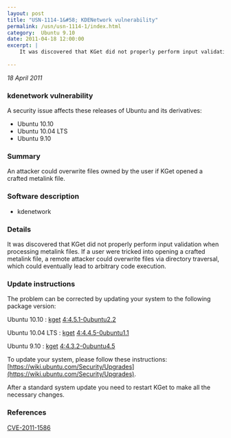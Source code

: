```yaml
---
layout: post
title: "USN-1114-1&#58; KDENetwork vulnerability"
permalink: /usn/usn-1114-1/index.html
category:  Ubuntu 9.10
date: 2011-04-18 12:00:00
excerpt: |
    It was discovered that KGet did not properly perform input validation when processing metalink files. If a user were tricked into opening a crafted metalink file, a remote attacker could overwrite files via directory traversal, which could eventually lead to arbitrary code execution. 
    
--- 
```

 
 

*18 April 2011*

### kdenetwork vulnerability

A security issue affects these releases of Ubuntu and its derivatives:

* Ubuntu 10.10
* Ubuntu 10.04 LTS
* Ubuntu 9.10

### Summary

An attacker could overwrite files owned by the user if KGet opened a crafted metalink file.

### Software description

* kdenetwork 

### Details

It was discovered that KGet did not properly perform input validation when processing metalink files. If a user were tricked into opening a crafted metalink file, a remote attacker could overwrite files via directory traversal, which could eventually lead to arbitrary code execution. 

### Update instructions

The problem can be corrected by updating your system to the following package version:

Ubuntu 10.10
 : [kget](https://launchpad.net/ubuntu/+source/kdenetwork) <span> [4:4.5.1-0ubuntu2.2](https://launchpad.net/ubuntu/+source/kdenetwork/4:4.5.1-0ubuntu2.2) </span> 

Ubuntu 10.04 LTS
 : [kget](https://launchpad.net/ubuntu/+source/kdenetwork) <span> [4:4.4.5-0ubuntu1.1](https://launchpad.net/ubuntu/+source/kdenetwork/4:4.4.5-0ubuntu1.1) </span> 

Ubuntu 9.10
 : [kget](https://launchpad.net/ubuntu/+source/kdenetwork) <span> [4:4.3.2-0ubuntu4.5](https://launchpad.net/ubuntu/+source/kdenetwork/4:4.3.2-0ubuntu4.5) </span> 

To update your system, please follow these instructions: [https://wiki.ubuntu.com/Security/Upgrades](https://wiki.ubuntu.com/Security/Upgrades).

After a standard system update you need to restart KGet to make all the necessary changes. 

### References

 
 [CVE-2011-1586](http://people.ubuntu.com/~ubuntu-security/cve/CVE-2011-1586)
 

